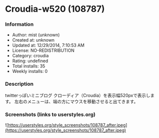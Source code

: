 # Croudia-w520 (108787)

### Information
- Author: mist (unknown)
- Created at: unknown
- Updated at: 12/29/2014, 7:10:53 AM
- License: NO-REDISTRIBUTION
- Category: croudia
- Rating: undefined
- Total installs: 35
- Weekly installs: 0


### Description
twitterっぽいミニブログ クローディア（Croudia）を表示幅520pxで表示します。
左右のメニューは、端の方にマウスを移動させると出てきます。


### Screenshots (links to userstyles.org)
![https://userstyles.org/style_screenshots/108787_after.jpeg](https://userstyles.org/style_screenshots/108787_after.jpeg)


